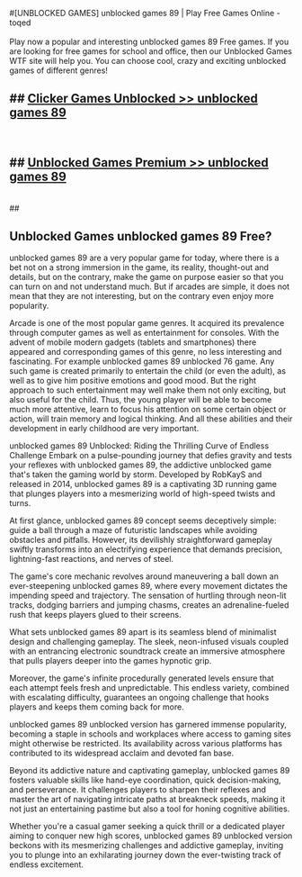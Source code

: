 #[UNBLOCKED GAMES] unblocked games 89 | Play Free Games Online - toqed <br>
<br>
Play now a popular and interesting unblocked games 89 Free games. If you are looking for free games for school and office, then our Unblocked Games WTF site will help you. You can choose cool, crazy and exciting unblocked games of different genres!


## ##  [Clicker Games Unblocked >> unblocked games 89](http://freeplayer.one?title=unblocked_games_89&ref=22)
  <br>

##  ## [Unblocked Games Premium >> unblocked games 89](http://freeplayer.one?title=unblocked_games_89&ref=22)
  <br>
  ##



## Unblocked Games unblocked games 89 Free?

unblocked games 89 are a very popular game for today, where there is a bet not on a strong immersion in the game, its reality, thought-out and details, but on the contrary, make the game on purpose easier so that you can turn on and not understand much. But if arcades are simple, it does not mean that they are not interesting, but on the contrary even enjoy more popularity.

Arcade is one of the most popular game genres. It acquired its prevalence through computer games as well as entertainment for consoles. With the advent of mobile modern gadgets (tablets and smartphones) there appeared and corresponding games of this genre, no less interesting and fascinating. For example unblocked games 89 unblocked 76 game. Any such game is created primarily to entertain the child (or even the adult), as well as to give him positive emotions and good mood. But the right approach to such entertainment may well make them not only exciting, but also useful for the child. Thus, the young player will be able to become much more attentive, learn to focus his attention on some certain object or action, will train memory and logical thinking. And all these abilities and their development in early childhood are very important.

unblocked games 89 Unblocked: Riding the Thrilling Curve of Endless Challenge
Embark on a pulse-pounding journey that defies gravity and tests your reflexes with unblocked games 89, the addictive unblocked game that's taken the gaming world by storm. Developed by RobKayS and released in 2014, unblocked games 89 is a captivating 3D running game that plunges players into a mesmerizing world of high-speed twists and turns.

At first glance, unblocked games 89 concept seems deceptively simple: guide a ball through a maze of futuristic landscapes while avoiding obstacles and pitfalls. However, its devilishly straightforward gameplay swiftly transforms into an electrifying experience that demands precision, lightning-fast reactions, and nerves of steel.

The game's core mechanic revolves around maneuvering a ball down an ever-steepening unblocked games 89, where every movement dictates the impending speed and trajectory. The sensation of hurtling through neon-lit tracks, dodging barriers and jumping chasms, creates an adrenaline-fueled rush that keeps players glued to their screens.

What sets unblocked games 89 apart is its seamless blend of minimalist design and challenging gameplay. The sleek, neon-infused visuals coupled with an entrancing electronic soundtrack create an immersive atmosphere that pulls players deeper into the games hypnotic grip.

Moreover, the game's infinite procedurally generated levels ensure that each attempt feels fresh and unpredictable. This endless variety, combined with escalating difficulty, guarantees an ongoing challenge that hooks players and keeps them coming back for more.

unblocked games 89 unblocked version has garnered immense popularity, becoming a staple in schools and workplaces where access to gaming sites might otherwise be restricted. Its availability across various platforms has contributed to its widespread acclaim and devoted fan base.

Beyond its addictive nature and captivating gameplay, unblocked games 89 fosters valuable skills like hand-eye coordination, quick decision-making, and perseverance. It challenges players to sharpen their reflexes and master the art of navigating intricate paths at breakneck speeds, making it not just an entertaining pastime but also a tool for honing cognitive abilities.

Whether you're a casual gamer seeking a quick thrill or a dedicated player aiming to conquer new high scores, unblocked games 89 unblocked version beckons with its mesmerizing challenges and addictive gameplay, inviting you to plunge into an exhilarating journey down the ever-twisting track of endless excitement.